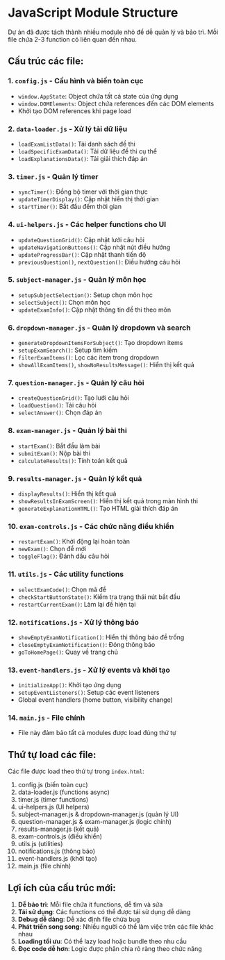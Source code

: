 # JavaScript Module Structure

Dự án đã được tách thành nhiều module nhỏ để dễ quản lý và bảo trì. Mỗi file chứa 2-3 function có liên quan đến nhau.

## Cấu trúc các file:

### 1. `config.js` - Cấu hình và biến toàn cục
- `window.AppState`: Object chứa tất cả state của ứng dụng
- `window.DOMElements`: Object chứa references đến các DOM elements
- Khởi tạo DOM references khi page load

### 2. `data-loader.js` - Xử lý tải dữ liệu
- `loadExamListData()`: Tải danh sách đề thi
- `loadSpecificExamData()`: Tải dữ liệu đề thi cụ thể
- `loadExplanationsData()`: Tải giải thích đáp án

### 3. `timer.js` - Quản lý timer
- `syncTimer()`: Đồng bộ timer với thời gian thực
- `updateTimerDisplay()`: Cập nhật hiển thị thời gian
- `startTimer()`: Bắt đầu đếm thời gian

### 4. `ui-helpers.js` - Các helper functions cho UI
- `updateQuestionGrid()`: Cập nhật lưới câu hỏi
- `updateNavigationButtons()`: Cập nhật nút điều hướng
- `updateProgressBar()`: Cập nhật thanh tiến độ
- `previousQuestion()`, `nextQuestion()`: Điều hướng câu hỏi

### 5. `subject-manager.js` - Quản lý môn học
- `setupSubjectSelection()`: Setup chọn môn học
- `selectSubject()`: Chọn môn học
- `updateExamInfo()`: Cập nhật thông tin đề thi theo môn

### 6. `dropdown-manager.js` - Quản lý dropdown và search
- `generateDropdownItemsForSubject()`: Tạo dropdown items
- `setupExamSearch()`: Setup tìm kiếm
- `filterExamItems()`: Lọc các item trong dropdown
- `showAllExamItems()`, `showNoResultsMessage()`: Hiển thị kết quả

### 7. `question-manager.js` - Quản lý câu hỏi
- `createQuestionGrid()`: Tạo lưới câu hỏi
- `loadQuestion()`: Tải câu hỏi
- `selectAnswer()`: Chọn đáp án

### 8. `exam-manager.js` - Quản lý bài thi
- `startExam()`: Bắt đầu làm bài
- `submitExam()`: Nộp bài thi
- `calculateResults()`: Tính toán kết quả

### 9. `results-manager.js` - Quản lý kết quả
- `displayResults()`: Hiển thị kết quả
- `showResultsInExamScreen()`: Hiển thị kết quả trong màn hình thi
- `generateExplanationHTML()`: Tạo HTML giải thích đáp án

### 10. `exam-controls.js` - Các chức năng điều khiển
- `restartExam()`: Khởi động lại hoàn toàn
- `newExam()`: Chọn đề mới
- `toggleFlag()`: Đánh dấu câu hỏi

### 11. `utils.js` - Các utility functions
- `selectExamCode()`: Chọn mã đề
- `checkStartButtonState()`: Kiểm tra trạng thái nút bắt đầu
- `restartCurrentExam()`: Làm lại đề hiện tại

### 12. `notifications.js` - Xử lý thông báo
- `showEmptyExamNotification()`: Hiển thị thông báo đề trống
- `closeEmptyExamNotification()`: Đóng thông báo
- `goToHomePage()`: Quay về trang chủ

### 13. `event-handlers.js` - Xử lý events và khởi tạo
- `initializeApp()`: Khởi tạo ứng dụng
- `setupEventListeners()`: Setup các event listeners
- Global event handlers (home button, visibility change)

### 14. `main.js` - File chính
- File này đảm bảo tất cả modules được load đúng thứ tự

## Thứ tự load các file:

Các file được load theo thứ tự trong `index.html`:
1. config.js (biến toàn cục)
2. data-loader.js (functions async)
3. timer.js (timer functions)
4. ui-helpers.js (UI helpers)
5. subject-manager.js & dropdown-manager.js (quản lý UI)
6. question-manager.js & exam-manager.js (logic chính)
7. results-manager.js (kết quả)
8. exam-controls.js (điều khiển)
9. utils.js (utilities)
10. notifications.js (thông báo)
11. event-handlers.js (khởi tạo)
12. main.js (file chính)

## Lợi ích của cấu trúc mới:

1. **Dễ bảo trì**: Mỗi file chứa ít functions, dễ tìm và sửa
2. **Tái sử dụng**: Các functions có thể được tái sử dụng dễ dàng
3. **Debug dễ dàng**: Dễ xác định file chứa bug
4. **Phát triển song song**: Nhiều người có thể làm việc trên các file khác nhau
5. **Loading tối ưu**: Có thể lazy load hoặc bundle theo nhu cầu
6. **Đọc code dễ hơn**: Logic được phân chia rõ ràng theo chức năng
